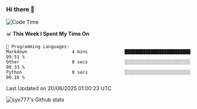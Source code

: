 ### Hi there 👋

<!--
**syx777/syx777** is a ✨ _special_ ✨ repository because its `README.md` (this file) appears on your GitHub profile.

Here are some ideas to get you started:

- 🔭 I’m currently working on ...
- 🌱 I’m currently learning ...
- 👯 I’m looking to collaborate on ...
- 🤔 I’m looking for help with ...
- 💬 Ask me about ...
- 📫 How to reach me: ...
- 😄 Pronouns: ...
- ⚡ Fun fact: ...
-->
<!--START_SECTION:waka-->
![Code Time](http://img.shields.io/badge/Code%20Time-358%20hrs%2035%20mins-blue)

📊 **This Week I Spent My Time On** 

```text
💬 Programming Languages: 
Markdown                 4 mins              █████████████████████████   99.51 % 
Other                    0 secs              ░░░░░░░░░░░░░░░░░░░░░░░░░   00.33 % 
Python                   0 secs              ░░░░░░░░░░░░░░░░░░░░░░░░░   00.16 % 
```


 Last Updated on 20/06/2025 01:00:23 UTC
<!--END_SECTION:waka-->

![syx777's Github stats](https://github-readme-stats-syx777.vercel.app/api?username=syx777&show_icons=true&count_private=true)
